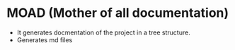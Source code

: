 # MOAD (Mother of all documentation)
- It generates docmentation of the project in a tree structure.
- Generates md files
